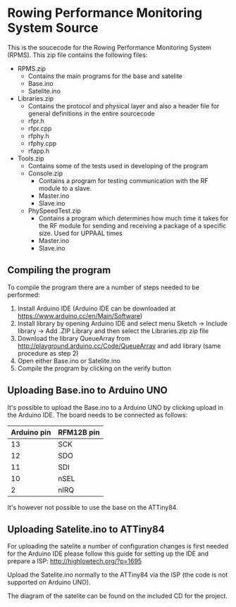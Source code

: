 # Rowing Performance Monitoring System Source
This is the soucecode for the Rowing Performance Monitoring System (RPMS). This zip file contains the following files:
* RPMS.zip
  - Contains the main programs for the base and satelite
  - Base.ino
  - Satelite.ino
* Libraries.zip
  - Contains the protocol and physical layer and also a header file for general definitions in the entire sourcecode
  - rfpr.h
  - rfpr.cpp
  - rfphy.h
  - rfphy.cpp
  - rfapp.h
* Tools.zip
  - Contains some of the tests used in developing of the program
  - Console.zip
    - Contains a program for testing communication with the RF module to a slave.
    - Master.ino
    - Slave.ino
  - PhySpeedTest.zip
    - Contains a program which determines how much time it takes for the RF module for sending and receiving a package of a specific size. Used for UPPAAL times
    - Master.ino
    - Slave.ino

## Compiling the program
To compile the program there are a number of steps needed to be performed:

1. Install Arduino IDE (Arduino IDE can be downloaded at https://www.arduino.cc/en/Main/Software)
2. Install library by opening Arduino IDE and select menu Sketch -> Include library -> Add .ZIP Library and then select the Libraries.zip zip file
3. Download the library QueueArray from http://playground.arduino.cc/Code/QueueArray and add library (same procedure as step 2)
4. Open either Base.ino or Satelite.ino
5. Compile the program by clicking on the verify button

## Uploading Base.ino to Arduino UNO
It's possible to upload the Base.ino to a Arduino UNO by clicking upload in the Arduino IDE. The board needs to be connected as follows:

Arduino pin	  | RFM12B pin
------------- | -------------
13            | SCK
12            | SDO
11            | SDI
10            | nSEL
2             | nIRQ

It's however not possible to use the base on the ATTiny84.

## Uploading Satelite.ino to ATTiny84
For uploading the satelite a number of configuration changes is first needed for the Arduino IDE please follow this guide for setting up the IDE and prepare a ISP:
http://highlowtech.org/?p=1695

Upload the Satelite.ino normally to the ATTiny84 via the ISP (the code is not supported on Arduino UNO).

The diagram of the satelite can be found on the included CD for the project.